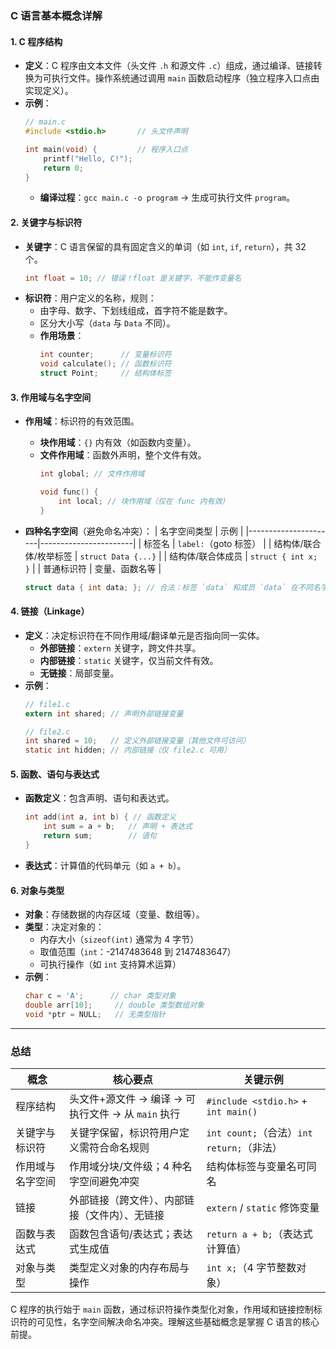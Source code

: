 ### C 语言基本概念详解

#### 1. **C 程序结构**
   - **定义**：C 程序由文本文件（头文件 `.h` 和源文件 `.c`）组成，通过编译、链接转换为可执行文件。操作系统通过调用 `main` 函数启动程序（独立程序入口点由实现定义）。
   - **示例**：
     ```c
     // main.c
     #include <stdio.h>       // 头文件声明

     int main(void) {         // 程序入口点
         printf("Hello, C!");
         return 0;
     }
     ```
     - **编译过程**：`gcc main.c -o program` → 生成可执行文件 `program`。

#### 2. **关键字与标识符**
   - **关键字**：C 语言保留的具有固定含义的单词（如 `int`, `if`, `return`），共 32 个。
     ```c
     int float = 10; // 错误！float 是关键字，不能作变量名
     ```
   - **标识符**：用户定义的名称，规则：
     - 由字母、数字、下划线组成，首字符不能是数字。
     - 区分大小写（`data` 与 `Data` 不同）。
     - **作用场景**：
       ```c
       int counter;      // 变量标识符
       void calculate(); // 函数标识符
       struct Point;     // 结构体标签
       ```

#### 3. **作用域与名字空间**
   - **作用域**：标识符的有效范围。
     - **块作用域**：`{}` 内有效（如函数内变量）。
     - **文件作用域**：函数外声明，整个文件有效。
       ```c
       int global; // 文件作用域

       void func() {
           int local; // 块作用域（仅在 func 内有效）
       }
       ```
   - **四种名字空间**（避免命名冲突）：
     | 名字空间类型         | 示例                  |
     |----------------------|-----------------------|
     | 标签名               | `label:`（goto 标签） |
     | 结构体/联合体/枚举标签 | `struct Data {...}`   |
     | 结构体/联合体成员     | `struct { int x; }`   |
     | 普通标识符            | 变量、函数名等        |

     ```c
     struct data { int data; }; // 合法：标签 `data` 和成员 `data` 在不同名字空间
     ```

#### 4. **链接（Linkage）**
   - **定义**：决定标识符在不同作用域/翻译单元是否指向同一实体。
     - **外部链接**：`extern` 关键字，跨文件共享。
     - **内部链接**：`static` 关键字，仅当前文件有效。
     - **无链接**：局部变量。
   - **示例**：
     ```c
     // file1.c
     extern int shared; // 声明外部链接变量

     // file2.c
     int shared = 10;   // 定义外部链接变量（其他文件可访问）
     static int hidden; // 内部链接（仅 file2.c 可用）
     ```

#### 5. **函数、语句与表达式**
   - **函数定义**：包含声明、语句和表达式。
     ```c
     int add(int a, int b) { // 函数定义
         int sum = a + b;   // 声明 + 表达式
         return sum;        // 语句
     }
     ```
   - **表达式**：计算值的代码单元（如 `a + b`）。

#### 6. **对象与类型**
   - **对象**：存储数据的内存区域（变量、数组等）。
   - **类型**：决定对象的：
     - 内存大小（`sizeof(int)` 通常为 4 字节）
     - 取值范围（`int`：-2147483648 到 2147483647）
     - 可执行操作（如 `int` 支持算术运算）
   - **示例**：
     ```c
     char c = 'A';      // char 类型对象
     double arr[10];     // double 类型数组对象
     void *ptr = NULL;   // 无类型指针
     ```

---

### **总结**
| **概念**         | **核心要点**                                      | **关键示例**                          |
|------------------|--------------------------------------------------|---------------------------------------|
| 程序结构         | 头文件+源文件 → 编译 → 可执行文件 → 从 `main` 执行 | `#include <stdio.h>` + `int main()`   |
| 关键字与标识符   | 关键字保留，标识符用户定义需符合命名规则         | `int count;`（合法）`int return;`（非法） |
| 作用域与名字空间 | 作用域分块/文件级；4 种名字空间避免冲突           | 结构体标签与变量名可同名               |
| 链接             | 外部链接（跨文件）、内部链接（文件内）、无链接    | `extern` / `static` 修饰变量          |
| 函数与表达式     | 函数包含语句/表达式；表达式生成值                 | `return a + b;`（表达式计算值）        |
| 对象与类型       | 类型定义对象的内存布局与操作                      | `int x;`（4 字节整数对象）             |

C 程序的执行始于 `main` 函数，通过标识符操作类型化对象，作用域和链接控制标识符的可见性，名字空间解决命名冲突。理解这些基础概念是掌握 C 语言的核心前提。
